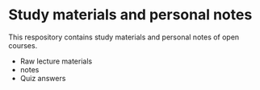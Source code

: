# Study materials and personal notes
This respository contains study materials and personal notes of open courses.
- Raw lecture materials
- notes
- Quiz answers
